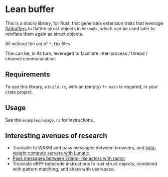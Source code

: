 # Lean buffer

This is a macro library, for Rust, that generates extension traits that 
leverage [flatbuffers](https://google.github.io/flatbuffers/flatbuffers_guide_use_rust.html)
to flatten struct objects in `Vec<u8>`,
which can be used later to reinflate them again as struct objects.

All without the aid of `*.fbs` files.

This can be, in its turn, leveraged to facilitate inter-process / thread / channel communication.

## Requirements
To use this library, a `build.rs`, with an (empty) `fn main` is required,
in your crate project.

## Usage
See the `examples/usage.rs` for instructions.

## Interesting avenues of research
* Transpile to WASM and pass messages between browsers, and [light-weight compute servers with Lunatic](https://github.com/lunatic-solutions/lunatic).
* [Pass messages between Erlang-like actors with ractor](https://github.com/slawlor/ractor)
* Translate eBPF bytecode instructions to rust struct objects, combined with pattern matching, and share with userspace.